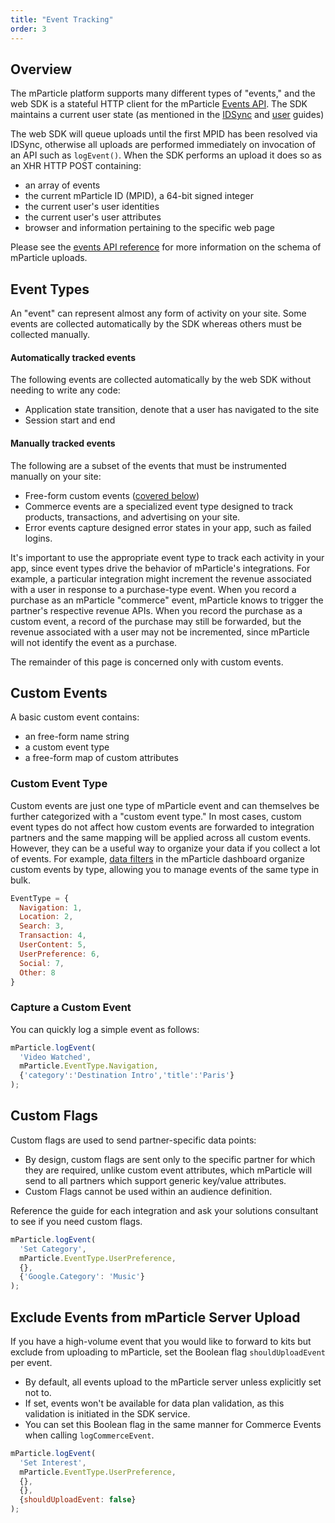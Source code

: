 ```yaml
---
title: "Event Tracking"
order: 3
---
```


## Overview

The mParticle platform supports many different types of "events," and the web SDK is a stateful HTTP client for the mParticle [Events API](/developers/server/http/). The SDK maintains a current user state (as mentioned in the [IDSync](/developers/sdk/web/idsync/) and [user](/developers/sdk/web/users/) guides)

The web SDK will queue uploads until the first MPID has been resolved via IDSync, otherwise all uploads are performed immediately on invocation of an API such as `logEvent()`. When the SDK performs an upload it does so as an XHR HTTP POST containing:

- an array of events
- the current mParticle ID (MPID), a 64-bit signed integer
- the current user's user identities
- the current user's user attributes
- browser and information pertaining to the specific web page

Please see the [events API reference](/developers/server/) for more information on the schema of mParticle uploads.

## Event Types

An "event" can represent almost any form of activity on your site. Some events are collected automatically by the SDK whereas others must be collected manually.

#### Automatically tracked events

The following events are collected automatically by the web SDK without needing to write any code:

- Application state transition, denote that a user has navigated to the site
- Session start and end

#### Manually tracked events

The following are a subset of the events that must be instrumented manually on your site:

- Free-form custom events ([covered below](#custom-event-type))
- Commerce events are a specialized event type designed to track products, transactions, and advertising on your site.
- Error events capture designed error states in your app, such as failed logins.

It's important to use the appropriate event type to track each activity in your app, since event types drive the behavior of mParticle's integrations. For example, a particular integration might increment the revenue associated with a user in response to a purchase-type event. When you record a purchase as an mParticle "commerce" event, mParticle knows to trigger the partner's respective revenue APIs. When you record the purchase as a custom event, a record of the purchase may still be forwarded, but the revenue associated with a user may not be incremented, since mParticle will not identify the event as a purchase.

The remainder of this page is concerned only with custom events.

## Custom Events

A basic custom event contains:
- an free-form name string
- a custom event type
- a free-form map of custom attributes

### Custom Event Type

Custom events are just one type of mParticle event and can themselves be further categorized with a "custom event type." In most cases, custom event types do not affect how custom events are forwarded to integration partners and the same mapping will be applied across all custom events. However, they can be a useful way to organize your data if you collect a lot of events. For example, [data filters](/guides/platform-guide/data-filter) in the mParticle dashboard organize custom events by type, allowing you to manage events of the same type in bulk.

```javascript
EventType = {
  Navigation: 1,
  Location: 2,
  Search: 3,
  Transaction: 4,
  UserContent: 5,
  UserPreference: 6,
  Social: 7,
  Other: 8
}
```

### Capture a Custom Event

You can quickly log a simple event as follows:

```javascript
mParticle.logEvent(
  'Video Watched',
  mParticle.EventType.Navigation,
  {'category':'Destination Intro','title':'Paris'}
);
```

## Custom Flags

Custom flags are used to send partner-specific data points:

- By design, custom flags are sent only to the specific partner for which they are required, unlike custom event attributes, which mParticle will send to all partners which support generic key/value attributes.
- Custom Flags cannot be used within an audience definition.

Reference the guide for each integration and ask your solutions consultant to see if you need custom flags.

```javascript
mParticle.logEvent(
  'Set Category',
  mParticle.EventType.UserPreference,
  {},
  {'Google.Category': 'Music'}
);
```

## Exclude Events from mParticle Server Upload

If you have a high-volume event that you would like to forward to kits but exclude from uploading to mParticle, set the Boolean flag `shouldUploadEvent` per event.

* By default, all events upload to the mParticle server unless explicitly set not to.
* If set, events won't be available for data plan validation, as this validation is initiated in the SDK service.
* You can set this Boolean flag in the same manner for Commerce Events when calling `logCommerceEvent`.

```javascript
mParticle.logEvent(
  'Set Interest',
  mParticle.EventType.UserPreference,
  {},
  {},
  {shouldUploadEvent: false}
);
```